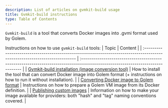 ```yaml
---
description: List of articles on gvmkit-build usage
title: Gvmkit-build instructions
type: Table of Contents
---
```


`Gvmkit-build` is a tool that converts Docker images into .gvmi format used by Golem.

Instructions on how to use `gvmkit-build` tools:
| Topic | Content |
| :-------------------------------------------------------------------------------------------------------------------------- | :------------------------------------------------------------------------------------------------------------------------------ |
| [Gvmkit-build installation (image conversion tool)](/docs/ja/creators/tools/gvmkit/gvmkit-build-installation) | How to install the tool that can convert Docker image into Golem format (+ instructions on how to run it without installation). |
| [Converting Docker image to Golem format](/docs/ja/creators/tools/gvmkit/converting-docker-image-to-golem-format) | Instructions on how to prepare a Golem VM image from its Docker definition. |
| [Publishing custom images](/docs/ja/creators/tools/gvmkit/publishing-custom-images) | Information on how to make your image available for providers: both "hash" and "tag" naming conventions covered. |
